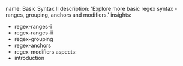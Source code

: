 name: Basic Syntax II
description: 'Explore more basic regex syntax - ranges, grouping, anchors and modifiers.'
insights:
  - regex-ranges-i
  - regex-ranges-ii
  - regex-grouping
  - regex-anchors
  - regex-modifiers
aspects:
  - introduction
